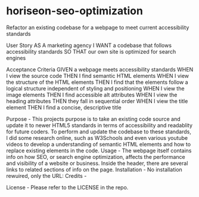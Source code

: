 # horiseon-seo-optimization
Refactor an existing codebase for a webpage to meet current accessibility standards

User Story
AS A marketing agency
I WANT a codebase that follows accessibility standards
SO THAT our own site is optimized for search engines

Acceptance Criteria
GIVEN a webpage meets accessibility standards
WHEN I view the source code
THEN I find semantic HTML elements
WHEN I view the structure of the HTML elements
THEN I find that the elements follow a logical structure independent of styling and positioning
WHEN I view the image elements
THEN I find accessible alt attributes
WHEN I view the heading attributes
THEN they fall in sequential order
WHEN I view the title element
THEN I find a concise, descriptive title

Purpose - 
This projects purpose is to take an existing code source and update it to newer HTML5 standards in terms of accessibility and readablity for future coders. 
To perform and update the codebase to these standards, I did some research online, such as W3Schools and even various youtube videos to develop a understanding of semantic HTML elements and how to replace existing elements in the code.
Usage -
The webpage itself contains info on how SEO, or search engine optimization, affects the performance and visibility of a website or business. Inside the header, there are several links to related sections of info on the page. 
Installation - 
No installation rewuired, only the URL: <!-- insert URL -->
Credits -
 
License - 
Please refer to the LICENSE in the repo.